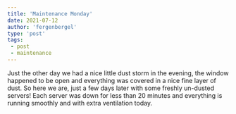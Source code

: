 ```yaml
---
title: 'Maintenance Monday'
date: 2021-07-12
author: 'fergenbergel'
type: 'post'
tags: 
 - post
 - maintenance
---
```


Just the other day we had a nice little dust storm in the evening, the window happened to be open and everything was covered in a nice fine layer of dust. So here we are, just a few days later with some freshly un-dusted servers! Each server was down for less than 20 minutes and everything is running smoothly and with extra ventilation today.